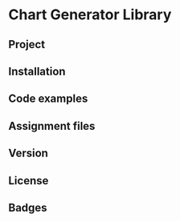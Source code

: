 # Chart Generator Library
## Project


## Installation


## Code examples


## Assignment files


## Version


## License


## Badges

